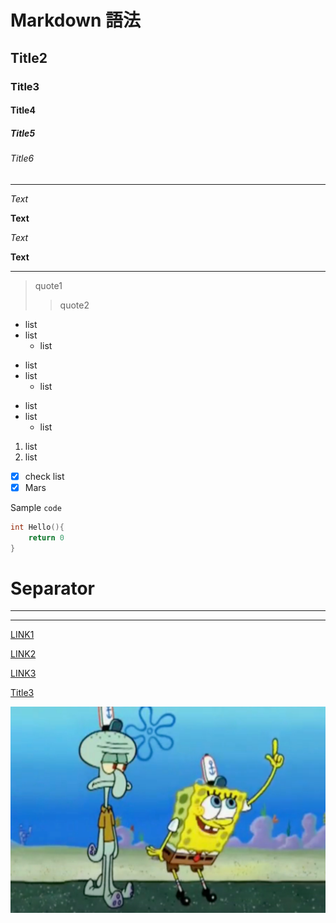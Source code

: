 # Markdown 語法
## Title2
### Title3
#### Title4
##### Title5
###### Title6

---

*Text*

**Text**

_Text_

__Text__

---

> quote1
>> quote2

* list
* list
    * list

- list
- list
    - list

+ list
+ list
    + list

1. list
2. list

- [x] check list
- [x] Mars

Sample `code`


```go
int Hello(){
    return 0
}
```

Separator
===
***
---

[LINK1](https://www.google.com)

[LINK2][1]

[LINK3][]

[Title3](#Title3)

![Image](./asset/封面測試.png)

[1]: https://www.google.com "google"
[Link3]: https://www.google.com "google"